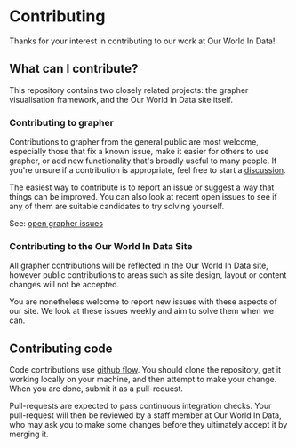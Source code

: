 # Contributing

Thanks for your interest in contributing to our work at Our World In Data!

## What can I contribute?

This repository contains two closely related projects: the grapher visualisation
framework, and the Our World In Data site itself.

### Contributing to grapher

Contributions to grapher from the general public are most welcome, especially those
that fix a known issue, make it easier for others to use grapher, or add new
functionality that's broadly useful to many people. If you're unsure if a contribution
is appropriate, feel free to start a
[discussion](https://github.com/owid/owid-grapher/discussions).

The easiest way to contribute is to report an issue or suggest a way that things can
be improved. You can also look at recent open issues to see if any of them are
suitable candidates to try solving yourself.

See: [open grapher issues](https://github.com/owid/owid-grapher/issues?q=is%3Aopen+is%3Aissue+label%3Aviz+-label%3A%22needs+triage%22+-label%3A%22needs+design%22+-label%3A%22needs+discussion%22)

### Contributing to the Our World In Data Site

All grapher contributions will be reflected in the Our World In Data site, however
public contributions to areas such as site design, layout or content changes will
not be accepted.

You are nonetheless welcome to report new issues with these aspects of our site.
We look at these issues weekly and aim to solve them when we can.

## Contributing code

Code contributions use [github flow](https://docs.github.com/en/get-started/quickstart/github-flow).
You should clone the repository, get it working locally on your machine, and then attempt to make
your change. When you are done, submit it as a pull-request.

Pull-requests are expected to pass continuous integration checks. Your pull-request will then be
reviewed by a staff member at Our World In Data, who may ask you to make some changes before they
ultimately accept it by merging it.
